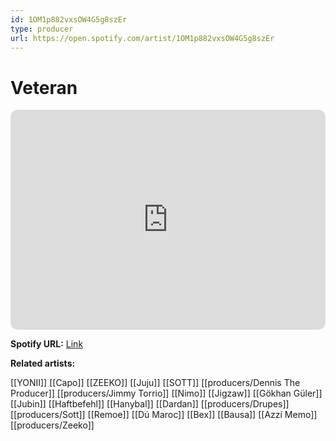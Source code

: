 ```yaml
---
id: 1OM1p882vxsOW4G5g8szEr
type: producer
url: https://open.spotify.com/artist/1OM1p882vxsOW4G5g8szEr
---
```

# Veteran

<iframe style="border-radius:12px" src="https://open.spotify.com/embed/artist/1OM1p882vxsOW4G5g8szEr" width="100%" height="352" frameBorder="0" allowfullscreen="" allow="autoplay; clipboard-write; encrypted-media; fullscreen; picture-in-picture" loading="lazy"></iframe>

**Spotify URL:** [Link](https://open.spotify.com/artist/1OM1p882vxsOW4G5g8szEr)

**Related artists:**

[[YONII]]
[[Capo]]
[[ZEEKO]]
[[Juju]]
[[SOTT]]
[[producers/Dennis The Producer]]
[[producers/Jimmy Torrio]]
[[Nimo]]
[[Jigzaw]]
[[Gökhan Güler]]
[[Jubin]]
[[Haftbefehl]]
[[Hanybal]]
[[Dardan]]
[[producers/Drupes]]
[[producers/Sott]]
[[Remoe]]
[[Dú Maroc]]
[[Bex]]
[[Bausa]]
[[Azzi Memo]]
[[producers/Zeeko]]
